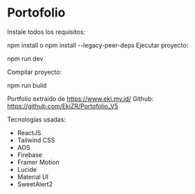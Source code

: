 # Portofolio 
Instale todos los requisitos:

npm install
o 
npm install --legacy-peer-deps
Ejecutar proyecto:

npm run dev

Compilar proyecto:

npm run build

Portfolio extraido de  https://www.eki.my.id/ 
Github: https://github.com/EkiZR/Portofolio_V5

Tecnologías usadas:
- ReactJS
- Tailwind CSS
- AOS
- Firebase
- Framer Motion
- Lucide
- Material UI
- SweetAlert2





    
      


